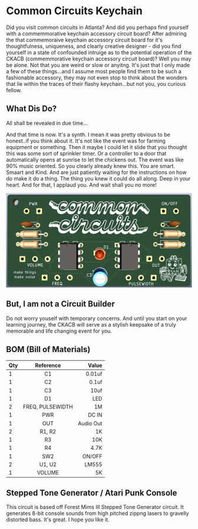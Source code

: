 # Common Circuits Keychain

Did you visit common circuits in Atlanta? And did you perhaps find yourself with a commemmorative keychain accessory circuit board? After admiring the that commemoraive keychain accessory circuit board for it's thoughtfulness, uniqueness, and clearly creative designer  - did you find yourself in a state of confounded intruige as to the potential operation of the CKACB (commemmorative keychain accessory circuit board)? Well you may be alone. Not that you are weird or slow or anyitng. It's just that I only made a few of these things...and I assume most people find them to be such a fashionable accessory, they may not even stop to think about the wonders that lie within the traces of their flashy keychain...but not you, you curious fellow. 

## What Dis Do?

All shall be revealed in due time...   

And that time is now. It's a synth. I mean it was pretty obvious to be honest..if you think about it. It's not like the event was for farming equipment or something. Then it maybe I could let it slide that you thought this was some sort of sprinkler timer. Or a controller to a door that automatically opens at sunrise to let the chickens out. The event was like 90% music oriented. So you clearly already knew this. You are smart. Smaart and Kind. And are just patiently waiting for the instructions on how do make it do a thing. The thing you knew it could do all along. Deep in your heart. And for that, I applaud you. And wait shall you no more!  


![CKACB](https://github.com/ohkeif/circuits/blob/main/Common_Circuits/images/cc_pcb.png)
## But, I am not a Circuit Builder

Do not worry youself with temporary concerns. And until you start on your learning journey, the CKACB will serve as a stylish keepsake of a truly memorable and life changing event for you. 


## BOM (Bill of Materials)

| Qty              | Reference | Value |
| :---------------- | :------: | ----: |
| 1	|C1	             | 0.01uf|
|1	|C2|	0.1uf|
|1	|C3	|10uf|
|1	|D1	|LED|
|2	|FREQ, PULSEWIDTH|	1M|
|1	|PWR	|DC IN|
|1	|OUT	|Audio Out
|2	|R1, R2	|1K|
|1	|R3	|10K|
|1	|R4	|4.7K|
|1	|SW2	|ON/OFF|
|2	|U1, U2	|LM555|
|1	|VOLUME	|5K|



## Stepped Tone Generator / Atari Punk Console

This circuit is based off Forest Mims III Stepped Tone Generator circuit. It generates 8-bit console sounds from high pitched zippng lasers to gravelly distorted bass. It's great. I hope you like it.


